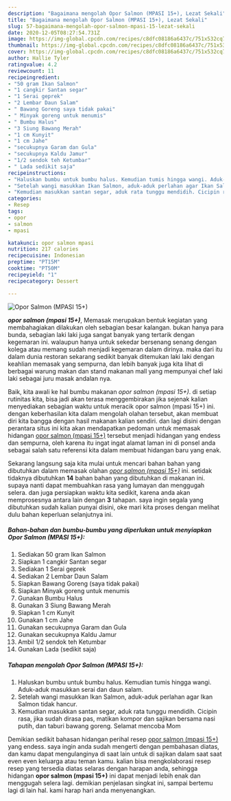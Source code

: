```yaml
---
description: "Bagaimana mengolah Opor Salmon (MPASI 15+), Lezat Sekali"
title: "Bagaimana mengolah Opor Salmon (MPASI 15+), Lezat Sekali"
slug: 57-bagaimana-mengolah-opor-salmon-mpasi-15-lezat-sekali
date: 2020-12-05T08:27:54.731Z
image: https://img-global.cpcdn.com/recipes/c8dfc08186a6437c/751x532cq70/opor-salmon-mpasi-15-foto-resep-utama.jpg
thumbnail: https://img-global.cpcdn.com/recipes/c8dfc08186a6437c/751x532cq70/opor-salmon-mpasi-15-foto-resep-utama.jpg
cover: https://img-global.cpcdn.com/recipes/c8dfc08186a6437c/751x532cq70/opor-salmon-mpasi-15-foto-resep-utama.jpg
author: Hallie Tyler
ratingvalue: 4.2
reviewcount: 11
recipeingredient:
- "50 gram Ikan Salmon"
- "1 cangkir Santan segar"
- "1 Serai geprek"
- "2 Lembar Daun Salam"
- " Bawang Goreng saya tidak pakai"
- " Minyak goreng untuk menumis"
- " Bumbu Halus"
- "3 Siung Bawang Merah"
- "1 cm Kunyit"
- "1 cm Jahe"
- "secukupnya Garam dan Gula"
- "secukupnya Kaldu Jamur"
- "1/2 sendok teh Ketumbar"
- " Lada sedikit saja"
recipeinstructions:
- "Haluskan bumbu untuk bumbu halus. Kemudian tumis hingga wangi. Aduk-aduk masukkan serai dan daun salam."
- "Setelah wangi masukkan Ikan Salmon, aduk-aduk perlahan agar Ikan Salmon tidak hancur."
- "Kemudian masukkan santan segar, aduk rata tunggu mendidih. Cicipin rasa, jika sudah dirasa pas, matikan kompor dan sajikan bersama nasi putih, dan taburi bawang goreng. Selamat mencoba Mom"
categories:
- Resep
tags:
- opor
- salmon
- mpasi

katakunci: opor salmon mpasi 
nutrition: 217 calories
recipecuisine: Indonesian
preptime: "PT15M"
cooktime: "PT50M"
recipeyield: "1"
recipecategory: Dessert

---
```



![Opor Salmon (MPASI 15+)](https://img-global.cpcdn.com/recipes/c8dfc08186a6437c/751x532cq70/opor-salmon-mpasi-15-foto-resep-utama.jpg)

<b><i>opor salmon (mpasi 15+)</i></b>, Memasak merupakan bentuk kegiatan yang membahagiakan dilakukan oleh sebagian besar kalangan. bukan hanya para bunda, sebagian laki laki juga sangat banyak yang tertarik dengan kegemaran ini. walaupun hanya untuk sekedar bersenang senang dengan kolega atau memang sudah menjadi kegemaran dalam dirinya. maka dari itu dalam dunia restoran sekarang sedikit banyak ditemukan laki laki dengan keahlian memasak yang sempurna, dan lebih banyak juga kita lihat di berbagai warung makan dan stand makanan mall yang mempunyai chef laki laki sebagai juru masak andalan nya.



Baik, kita awali ke hal bumbu makanan <i>opor salmon (mpasi 15+)</i>. di setiap rutinitas kita, bisa jadi akan terasa menggembirakan jika sejenak kalian menyediakan sebagian waktu untuk meracik opor salmon (mpasi 15+) ini. dengan keberhasilan kita dalam mengolah olahan tersebut, akan membuat diri kita bangga dengan hasil makanan kalian sendiri. dan lagi disini dengan perantara situs ini kita akan mendapatkan pedoman untuk memasak hidangan <u>opor salmon (mpasi 15+)</u> tersebut menjadi hidangan yang endess dan sempurna, oleh karena itu ingat ingat alamat laman ini di ponsel anda sebagai salah satu referensi kita dalam membuat hidangan baru yang enak.


Sekarang langsung saja kita mulai untuk mencari bahan bahan yang dibutuhkan dalam memasak olahan <u><i>opor salmon (mpasi 15+)</i></u> ini. setidak tidaknya dibutuhkan <b>14</b> bahan bahan yang dibutuhkan di makanan ini. supaya nanti dapat membuahkan rasa yang lumayan dan menggugah selera. dan juga persiapkan waktu kita sedikit, karena anda akan memprosesnya antara lain dengan <b>3</b> tahapan. saya ingin segala yang dibutuhkan sudah kalian punyai disini, oke mari kita proses dengan melihat dulu bahan keperluan selanjutnya ini.

<!--inarticleads1-->

##### Bahan-bahan dan bumbu-bumbu yang diperlukan untuk menyiapkan Opor Salmon (MPASI 15+):

1. Sediakan 50 gram Ikan Salmon
1. Siapkan 1 cangkir Santan segar
1. Sediakan 1 Serai geprek
1. Sediakan 2 Lembar Daun Salam
1. Siapkan  Bawang Goreng (saya tidak pakai)
1. Siapkan  Minyak goreng untuk menumis
1. Gunakan  Bumbu Halus
1. Gunakan 3 Siung Bawang Merah
1. Siapkan 1 cm Kunyit
1. Gunakan 1 cm Jahe
1. Gunakan secukupnya Garam dan Gula
1. Gunakan secukupnya Kaldu Jamur
1. Ambil 1/2 sendok teh Ketumbar
1. Gunakan  Lada (sedikit saja)




<!--inarticleads2-->

##### Tahapan mengolah Opor Salmon (MPASI 15+):

1. Haluskan bumbu untuk bumbu halus. Kemudian tumis hingga wangi. Aduk-aduk masukkan serai dan daun salam.
1. Setelah wangi masukkan Ikan Salmon, aduk-aduk perlahan agar Ikan Salmon tidak hancur.
1. Kemudian masukkan santan segar, aduk rata tunggu mendidih. Cicipin rasa, jika sudah dirasa pas, matikan kompor dan sajikan bersama nasi putih, dan taburi bawang goreng. Selamat mencoba Mom




Demikian sedikit bahasan hidangan perihal resep <u>opor salmon (mpasi 15+)</u> yang endess. saya ingin anda sudah mengerti dengan pembahasan diatas, dan kamu dapat mengulanginya di saat lain untuk di sajikan dalam saat saat even even keluarga atau teman kamu. kalian bisa mengkolaborasi resep resep yang tersedia diatas selaras dengan harapan anda, sehingga hidangan <b>opor salmon (mpasi 15+)</b> ini dapat menjadi lebih enak dan menggugah selera lagi. demikian penjelasan singkat ini, sampai bertemu lagi di lain hal. kami harap hari anda menyenangkan.
